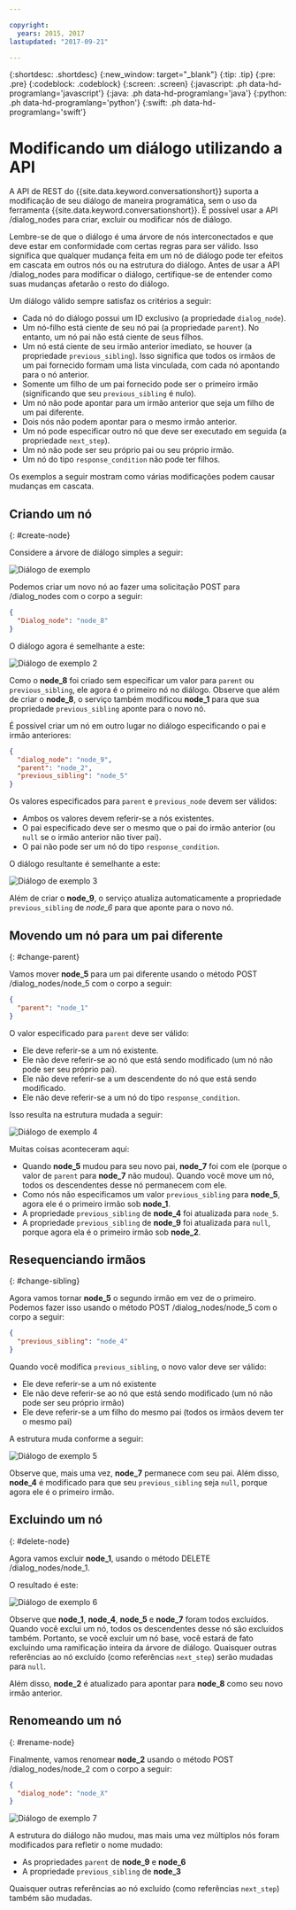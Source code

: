 ```yaml
---

copyright:
  years: 2015, 2017
lastupdated: "2017-09-21"

---
```


{:shortdesc: .shortdesc}
{:new_window: target="_blank"}
{:tip: .tip}
{:pre: .pre}
{:codeblock: .codeblock}
{:screen: .screen}
{:javascript: .ph data-hd-programlang='javascript'}
{:java: .ph data-hd-programlang='java'}
{:python: .ph data-hd-programlang='python'}
{:swift: .ph data-hd-programlang='swift'}

# Modificando um diálogo utilizando a API

A API de REST do {{site.data.keyword.conversationshort}} suporta a modificação de seu diálogo de maneira programática, sem o uso da ferramenta {{site.data.keyword.conversationshort}}. É possível usar a API /dialog_nodes para criar, excluir ou modificar nós de diálogo.

Lembre-se de que o diálogo é uma árvore de nós interconectados e que deve estar em conformidade com certas regras para ser válido. Isso significa que qualquer mudança feita em um nó de diálogo pode ter efeitos em cascata em outros nós ou na estrutura do diálogo. Antes de usar a API /dialog_nodes para modificar o diálogo, certifique-se de entender como suas mudanças afetarão o resto do diálogo.

Um diálogo válido sempre satisfaz os critérios a seguir:

- Cada nó do diálogo possui um ID exclusivo (a propriedade `dialog_node`).
- Um nó-filho está ciente de seu nó pai (a propriedade `parent`). No entanto, um nó pai não está ciente de seus filhos.
- Um nó está ciente de seu irmão anterior imediato, se houver (a propriedade `previous_sibling`). Isso significa que todos os irmãos de um pai fornecido formam uma lista vinculada, com cada nó apontando para o nó anterior.
- Somente um filho de um pai fornecido pode ser o primeiro irmão (significando que seu `previous_sibling` é nulo).
- Um nó não pode apontar para um irmão anterior que seja um filho de um pai diferente.
- Dois nós não podem apontar para o mesmo irmão anterior.
- Um nó pode especificar outro nó que deve ser executado em seguida (a propriedade `next_step`).
- Um nó não pode ser seu próprio pai ou seu próprio irmão.
- Um nó do tipo `response_condition` não pode ter filhos.

Os exemplos a seguir mostram como várias modificações podem causar mudanças em cascata.

## Criando um nó
{: #create-node}

Considere a árvore de diálogo simples a seguir:

![Diálogo de exemplo](images/dialog_api_1.png)

Podemos criar um novo nó ao fazer uma solicitação POST para /dialog_nodes com o corpo a seguir:

```json
{
  "Dialog_node": "node_8"
}
```

O diálogo agora é semelhante a este:

![Diálogo de exemplo 2](images/dialog_api_2.png)

Como o **node_8** foi criado sem especificar um valor para `parent` ou `previous_sibling`, ele agora é o primeiro nó no diálogo. Observe que além de criar o **node_8**, o serviço também modificou **node_1** para que sua propriedade `previous_sibling` aponte para o novo nó.

É possível criar um nó em outro lugar no diálogo especificando o pai e irmão anteriores:

```json
{
  "dialog_node": "node_9",
  "parent": "node_2",
  "previous_sibling": "node_5"
}
```

Os valores especificados para `parent` e `previous_node` devem ser válidos:

- Ambos os valores devem referir-se a nós existentes.
- O pai especificado deve ser o mesmo que o pai do irmão anterior (ou `null` se o irmão anterior não tiver pai).
- O pai não pode ser um nó do tipo `response_condition`.

O diálogo resultante é semelhante a este:

![Diálogo de exemplo 3](images/dialog_api_3.png)

Além de criar o **node_9**, o serviço atualiza automaticamente a propriedade `previous_sibling` de *node_6* para que aponte para o novo nó.

## Movendo um nó para um pai diferente
{: #change-parent}

Vamos mover **node_5** para um pai diferente usando o método POST /dialog_nodes/node_5 com o corpo a seguir:

```json
{
  "parent": "node_1"
}
```

O valor especificado para `parent` deve ser válido:
- Ele deve referir-se a um nó existente.
- Ele não deve referir-se ao nó que está sendo modificado (um nó não pode ser seu próprio pai).
- Ele não deve referir-se a um descendente do nó que está sendo modificado.
- Ele não deve referir-se a um nó do tipo `response_condition`.

Isso resulta na estrutura mudada a seguir:

![Diálogo de exemplo 4](images/dialog_api_4.png)

Muitas coisas aconteceram aqui:
- Quando **node_5** mudou para seu novo pai, **node_7** foi com ele (porque o valor de `parent` para **node_7** não mudou). Quando você move um nó, todos os descendentes desse nó permanecem com ele.
- Como nós não especificamos um valor `previous_sibling` para **node_5**, agora ele é o primeiro irmão sob **node_1**.
- A propriedade `previous_sibling` de **node_4** foi atualizada para `node_5`.
- A propriedade `previous_sibling` de **node_9** foi atualizada para `null`, porque agora ela é o primeiro irmão sob **node_2**.

## Resequenciando irmãos
{: #change-sibling}

Agora vamos tornar **node_5** o segundo irmão em vez de o primeiro. Podemos fazer isso usando o método POST /dialog_nodes/node_5 com o corpo a seguir:

```json
{
  "previous_sibling": "node_4"
}
```

Quando você modifica `previous_sibling`, o novo valor deve ser válido:
- Ele deve referir-se a um nó existente
- Ele não deve referir-se ao nó que está sendo modificado (um nó não pode ser seu próprio irmão)
- Ele deve referir-se a um filho do mesmo pai (todos os irmãos devem ter o mesmo pai)

A estrutura muda conforme a seguir:

![Diálogo de exemplo 5](images/dialog_api_5.png)

Observe que, mais uma vez, **node_7** permanece com seu pai. Além disso, **node_4** é modificado para que seu `previous_sibling` seja `null`, porque agora ele é o primeiro irmão.

## Excluindo um nó
{: #delete-node}

Agora vamos excluir **node_1**, usando o método DELETE /dialog_nodes/node_1.

O resultado é este:

![Diálogo de exemplo 6](images/dialog_api_6.png)

Observe que **node_1**, **node_4**, **node_5** e **node_7** foram todos excluídos. Quando você exclui um nó, todos os descendentes desse nó são excluídos também. Portanto, se você excluir um nó base, você estará de fato excluindo uma ramificação inteira da árvore de diálogo. Quaisquer outras referências ao nó excluído (como referências `next_step`) serão mudadas para `null`.

Além disso, **node_2** é atualizado para apontar para **node_8** como seu novo irmão anterior.

## Renomeando um nó
{: #rename-node}

Finalmente, vamos renomear **node_2** usando o método POST /dialog_nodes/node_2 com o corpo a seguir:

```json
{
  "dialog_node": "node_X"
}
```

![Diálogo de exemplo 7](images/dialog_api_7.png)

A estrutura do diálogo não mudou, mas mais uma vez múltiplos nós foram modificados para refletir o nome mudado:

- As propriedades `parent` de **node_9** e **node_6**
- A propriedade `previous_sibling` de **node_3**

Quaisquer outras referências ao nó excluído (como referências `next_step`) também são mudadas.
